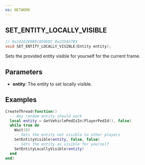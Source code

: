 ```yaml
---
ns: NETWORK
---
```

## SET_ENTITY_LOCALLY_VISIBLE

```c
// 0x241E289B5C059EDC 0x235A57B3
void SET_ENTITY_LOCALLY_VISIBLE(Entity entity);
```

Sets the provided entity visible for yourself for the current frame.

## Parameters
* **entity**: The entity to set locally visible.

## Examples

```lua
CreateThread(function()
  -- Any random entity should work
  local entity = GetVehiclePedIsIn(PlayerPedId(), false)
  while true do
    Wait(0)
    -- Sets the entity not visible to other players
    SetEntityVisible(entity, false, false)
    -- Sets the entity as visible for yourself
    SetEntityLocallyVisible(entity)
  end
end)
```
